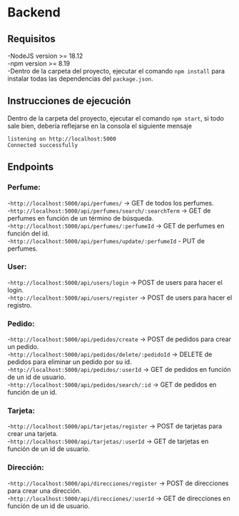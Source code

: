 # Backend

## Requisitos

-NodeJS version >= 18.12  
-npm version >= 8.19  
-Dentro de la carpeta del proyecto, ejecutar el comando `npm install` para instalar todas las dependencias del `package.json`.  

## Instrucciones de ejecución

Dentro de la carpeta del proyecto, ejecutar el comando `npm start`, si todo sale bien, debería reflejarse en la consola el siguiente mensaje 
```
listening on http://localhost:5000
Connected successfully
```

## Endpoints

### Perfume:
-`http://localhost:5000/api/perfumes/` -> GET de todos los perfumes.  
-`http://localhost:5000/api/perfumes/search/:searchTerm` -> GET de perfumes en función de un término de búsqueda.  
-`http://localhost:5000/api/perfumes/:perfumeId` -> GET de perfumes en función del id.  
-`http://localhost:5000/api/perfumes/update/:perfumeId` - PUT de perfumes.  

### User:
-`http://localhost:5000/api/users/login` -> POST de users para hacer el login.  
-`http://localhost:5000/api/users/register` -> POST de users para hacer el registro.  

### Pedido:  
-`http://localhost:5000/api/pedidos/create` -> POST de pedidos para crear un pedido.  
-`http://localhost:5000/api/pedidos/delete/:pedidoId` -> DELETE de pedidos para eliminar un pedido por su id.  
-`http://localhost:5000/api/pedidos/:userId` -> GET de pedidos en función de un id de usuario.  
-`http://localhost:5000/api/pedidos/search/:id` -> GET de pedidos en función de un id.  

### Tarjeta:  
-`http://localhost:5000/api/tarjetas/register` -> POST de tarjetas para crear una tarjeta.  
-`http://localhost:5000/api/tarjetas/:userId` -> GET de tarjetas en función de un id de usuario.  

### Dirección:  
-`http://localhost:5000/api/direcciones/register` -> POST de direcciones para crear una dirección.  
-`http://localhost:5000/api/direcciones/:userId` -> GET de direcciones en función de un id de usuario.  
